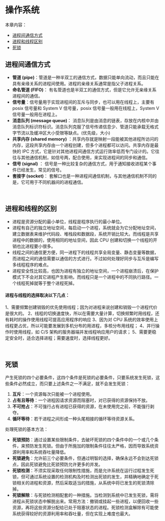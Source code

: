 # 操作系统

本章内容：
* [进程间通信方式](#进程间通信方式)
* [进程和线程区别](#进程和线程的区别)
* [死锁](#死锁)

## 进程间通信方式 
* **管道 (pipe)**：管道是一种半双工的通信方式，数据只能单向流动，而且只能在具有亲缘关系的进程间使用。进程的亲缘关系通常是指父子进程关系。
* **命名管道 (FIFO)**： 有名管道也是半双工的通信方式，但是它允许无亲缘关系进程间的通信。
* **信号量**：信号量用于实现进程间的互斥与同步，也可以用在线程上，主要有 posix 信号量和 System V 信号量，posix 信号量一般用在线程上，System V 信号量一般用在进程上。
* **消息队列 (message queue)**： 消息队列是由消息的链表，存放在内核中并由消息队列标识符标识。消息队列克服了信号传递信息少、管道只能承载无格式字节流以及缓冲区大小受限等缺点。(优先级，大小)
* **共享内存 (shared memory)** ：共享内存就是映射一段能被其他进程所访问的内存，这段共享内存由一个进程创建，但多个进程都可以访问。共享内存是最快的 IPC 方式，它是针对其他进程间通信方式运行效率低而专门设计的。它往往与其他通信机制，如信号两，配合使用，来实现进程间的同步和通信。
* **信号 (signal)** ： 信号是一种比较复杂的通信方式，用于通知接收进程某个事件已经发生，常见的信号。
* **套接字 (socket)**： 套解口也是一种进程间通信机制，与其他通信机制不同的是，它可用于不同机器间的进程通信。

<br>

## 进程和线程的区别
* 进程是资源分配的最小单位，线程是程序执行的最小单位。
* 进程有自己的独立地址空间，每启动一个进程，系统就会为它分配地址空间，建立数据表来维护代码段、堆栈段和数据段，系统开销比较大。而线程是共享进程中的数据的，使用相同的地址空间，因此 CPU 创建和切换一个线程的开销也比进程要小很多。
* 线程之间的通信更方便，同一进程下的线程共享全局变量、静态变量等数据，而进程之间的通信需要以通信的方式进行。不过如何处理好同步与互斥是编写多线程程序的难点。
* 进程安全性比较高，也因为进程有独立的地址空间，一个进程崩溃后，在保护模式下不会对其它进程产生影响，而线程只是一个进程中的不同执行路径。一个线程死掉就等于整个进程死掉。


#### 进程与线程的选择取决以下几点：
1、需要频繁创建销毁的优先使用线程；因为对进程来说创建和销毁一个进程代价是很大的。
2、线程的切换速度快，所以在需要大量计算，切换频繁时用线程，还有耗时的操作使用线程可提高应用程序的响应
3、因为对 CPU 系统的效率使用上线程更占优，所以可能要发展到多机分布的用进程，多核分布用线程；
4、并行操作时使用线程，如 C/S 架构的服务器端并发线程响应用户的请求；
5、需要更稳定安全时，适合选择进程；需要速度时，选择线程更好。

<br>

## 死锁
产生死锁的四个必要条件，这四个条件是死锁的必要条件，只要系统发生死锁，这些条件必然成立，而只要上述条件之一不满足，就不会发生死锁：
  1. **互斥**：一个资源每次只能被一个进程使用。
  2. **占有且等待**：一个进程因请求资源而阻塞时，对已获得的资源保持不放。
  3. **不可抢占**：不可强行占有进程已获得的资源，在未使用完之前，不能强行剥夺。
  4. **循环等待**：若干进程之间形成一种头尾相接的循环等待资源关系。  
  

处理死锁的基本方法：
  * **死锁预防**：通过设置某些限制条件，去破坏死锁的四个条件中的一个或几个条件，来预防发生死锁。但由于所施加的限制条件往往太严格，因而导致系统资源利用率和系统吞吐量降低。
  * **死锁避免**：允许前三个必要条件，但通过明智的选择，确保永远不会到达死锁点，因此死锁避免比死锁预防允许更多的并发。
  * **死锁检测**：不须实现采取任何限制性措施，而是允许系统在运行过程发生死锁，但可通过系统设置的检测机构及时检测出死锁的发生，并精确地确定于死锁相关的进程和资源，然后采取适当的措施，从系统中将已发生的死锁清除掉。
  * **死锁解除**：与死锁检测相配套的一种措施。当检测到系统中已发生死锁，需将进程从死锁状态中解脱出来。常用方法：撤销或挂起一些进程，以便回收一些资源，再将这些资源分配给已处于阻塞状态的进程。死锁检测盒解除有可能使系统获得较好的资源利用率和吞吐量，但在实现上难度也最大。
